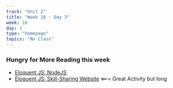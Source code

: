 ```yaml
---
track: "Unit 2"
title: "Week 10 - Day 3"
week: 10
day: 3
type: "homepage"
topics: "No Class"
---
```


### Hungry for More Reading this week
- [Eloquent JS: NodeJS](https://eloquentjavascript.net/20_node.html) 
- [Eloquent JS: Skill-Sharing Website](https://eloquentjavascript.net/21_skillsharing.html) <=== Great Activity but long